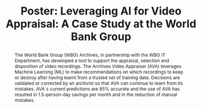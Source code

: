 ---
abstract: 'The World Bank Group (WBG) Archives, in partnership with the WBG IT Department,
  has developed a tool to support the appraisal, selection and disposition of video
  recordings. The Archives Video Appraiser (AVA) leverages Machine Learning (ML) to
  make recommendations on which recordings to keep or destroy after having learnt
  from a trusted set of training data. Decisions are validated or corrected by an
  archivist so that AVA can continue to learn from its mistakes. AVA´s current predictions
  are 85% accurate and the use of AVA has resulted in 1.5-person-day savings per month
  and in the reduction of manual mistakes. '
creators:
- Jeanne Kramer-Smyth
date: null
document_url: https://az659834.vo.msecnd.net/eventsairwesteuprod/production-inconference-public/12ef957d03c5440399d13a364fa738a0
grand_parent: iPRES
institutions:
- World Bank
keywords:
- machine learning
- appraisal
- digital preservation
landing_page_url: null
language: eng
layout: publication
license: CC-BY 4.0 International
notes_url: null
parent: iPRES 2022
publication_type: poster
size: null
slides_url: null
source_name: iPRES
stream_url: null
title: 'Poster: Leveraging AI for Video Appraisal: A Case Study at the World Bank
  Group '
year: 2022
---
